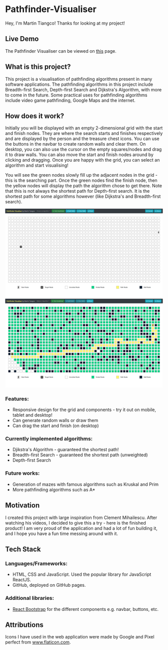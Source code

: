 # Pathfinder-Visualiser
Hey, I'm Martin Tiangco! Thanks for looking at my project!

## Live Demo
The Pathfinder Visualiser can be viewed on [this](https://martintiangco.github.io/Pathfinder-Visualiser/) page.

## What is this project?
This project is a visualisation of pathfinding algorithms present in many software applications. The pathfinding algorithms in this project include Breadth-first Search, Depth-first Search and Dijkstra's Algorithm, with more to come in the future. Some practical uses for pathfinding algorithms include video game pathfinding, Google Maps and the internet.

## How does it work?
Initially you will be displayed with an empty 2-dimensional grid with the start and finish nodes. They are where the search starts and finishes respectively and are displayed by the person and the treasure chest icons. You can use the buttons in the navbar to create random walls and clear them. On desktop, you can also use the cursor on the empty squares/nodes and drag it to draw walls. You can also move the start and finish nodes around by clicking and dragging. Once you are happy with the grid, you can select an algorithm and start visualising!

You will see the green nodes slowly fill up the adjacent nodes in the grid - this is the searching part. Once the green nodes find the finish node, then the yellow nodes will display the path the algorithm chose to get there. Note that this is not always the shortest path for Depth-first search. It is the shortest path for some algorithms however (like Dijkstra's and Breadth-first search).

![Pathfinder Visualiser application photo](./img/demo.PNG)
![Visualiser in action](./img/demoInAction.PNG)

### Features:
- Responsive design for the grid and components - try it out on mobile, tablet and desktop!
- Can generate random walls or draw them
- Can drag the start and finish (on desktop)

### Currently implemented algorithms:
- Djikstra's Algorithm - guaranteed the shortest path!
- Breadth-first Search - guaranteed the shortest path (unweighted)
- Depth-first Search

### Future works:
- Generation of mazes with famous algorithms such as Kruskal and Prim
- More pathfinding algorithms such as A*

## Motivation
I created this project with large inspiration from Clement Mihailescu. After watching his videos, I decided to give this a try - here is the finished product! I am very proud of the application and had a lot of fun building it, and I hope you have a fun time messing around with it. 

## Tech Stack
### Languages/Frameworks:
- HTML, CSS and JavaScript. Used the popular library for JavaScript ReactJS.
- GitHub, deployed on GitHub pages.

### Additional libraries:
- [React Bootstrap](https://react-bootstrap.github.io/) for the different components e.g. navbar, buttons, etc.

## Attributions
Icons I have used in the web application were made by Google and Pixel perfect from www.flaticon.com. 
